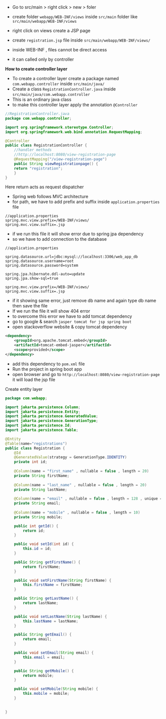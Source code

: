 * Go to src/main > right click > new > foler
* create folder  ```webapp/WEB-INF/views``` inside ```src/main``` folder like ```src/main/webapp/WEB-INF/views```

* right click on views create a JSP page
* create ```registration.jsp``` file inside ```src/main/webapp/WEB-INF/views/```
* inside WEB-INF , files cannot be direct access
* it can called only by controller

**How to create controller layer**
* To create a controller layer create a package named ```com.webapp.controller``` inside ```src/main/java/```
* Create a class ```RegistrationController.java``` inside ```src/main/java/com.webapp.controller```
* This is an ordinary java class 
* to make this controller layer apply the annotation ```@Controller```

```java
//RegistrationController.java
package com.webapp.controller;

import org.springframework.stereotype.Controller;
import org.springframework.web.bind.annotation.RequestMapping;

@Controller
public class RegistrationController {
	//handler methods
	//http://localhost:8080/view-registration-page
	@RequestMapping("/view-registration-page")
	public String viewRegistrationpage() {
	return "registration"; 	
	}
}
```
Here return acts as request dispatcher
* Spring web follows MVC architecture
* for path, we have to add prefix and suffix inside ```application.properties``` file

```properties
//application.properties
spring.mvc.view.prefix=/WEB-INF/views/
spring.mvc.view.suffix=.jsp
```
* if we run this file it will show error due to spring jpa dependency
* so we have to add connection to the database
```properties
//application.properties

spring.datasource.url=jdbc:mysql://localhost:3306/web_app_db
spring.datasource.username=root
spring.datasource.password=system

spring.jpa.hibernate.ddl-auto=update
spring.jpa.show-sql=true

spring.mvc.view.prefix=/WEB-INF/views/
spring.mvc.view.suffix=.jsp
```
* if it showing same error, just remove db name and again type db name then save the file
* If we run the file it will show 404 error 
* to overcome this error we have to add tomcat dependency
* go to google & search ```jasper tomcat for jsp spring boot```
* open stackoverflow website & copy tomcat dependency 
```xml
<dependency>
    <groupId>org.apache.tomcat.embed</groupId>
    <artifactId>tomcat-embed-jasper</artifactId>
    <scope>provided</scope>
</dependency>
```
* add this dependency to ```pom.xml``` file
* Run the project in spring boot app
* open browser and go to ```http://localhost:8080/view-registration-page``` it will load the jsp file

Create entity layer
```java
package com.webapp;

import jakarta.persistence.Column;
import jakarta.persistence.Entity;
import jakarta.persistence.GeneratedValue;
import jakarta.persistence.GenerationType;
import jakarta.persistence.Id;
import jakarta.persistence.Table;

@Entity
@Table(name="registrations")
public class Registration {
	@Id
	@GeneratedValue(strategy = GenerationType.IDENTITY)
	private int id;
	
	@Column(name = "first_name" , nullable = false , length = 20)
	private String firstName;
	
	@Column(name = "last_name" , nullable = false , length = 20)
	private String lastName;
	
	@Column(name = "email" , nullable = false , length = 128 , unique = true)
	private String email;
	
	@Column(name = "mobile" , nullable = false , length = 10)
	private String mobile;

	public int getId() {
		return id;
	}

	public void setId(int id) {
		this.id = id;
	}

	public String getFirstName() {
		return firstName;
	}

	public void setFirstName(String firstName) {
		this.firstName = firstName;
	}

	public String getLastName() {
		return lastName;
	}

	public void setLastName(String lastName) {
		this.lastName = lastName;
	}

	public String getEmail() {
		return email;
	}

	public void setEmail(String email) {
		this.email = email;
	}

	public String getMobile() {
		return mobile;
	}

	public void setMobile(String mobile) {
		this.mobile = mobile;
	}
	
	
}
```